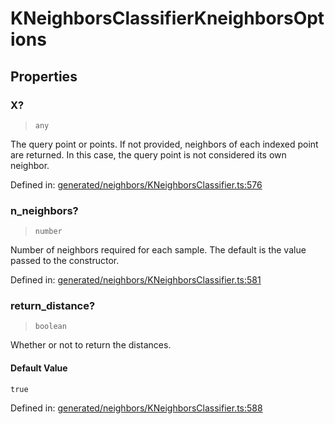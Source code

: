 # KNeighborsClassifierKneighborsOptions

## Properties

### X?

> `any`

The query point or points. If not provided, neighbors of each indexed point are returned. In this case, the query point is not considered its own neighbor.

Defined in:  [generated/neighbors/KNeighborsClassifier.ts:576](https://github.com/transitive-bullshit/scikit-learn-ts/blob/122b3c0/packages/sklearn/src/generated/neighbors/KNeighborsClassifier.ts#L576)

### n\_neighbors?

> `number`

Number of neighbors required for each sample. The default is the value passed to the constructor.

Defined in:  [generated/neighbors/KNeighborsClassifier.ts:581](https://github.com/transitive-bullshit/scikit-learn-ts/blob/122b3c0/packages/sklearn/src/generated/neighbors/KNeighborsClassifier.ts#L581)

### return\_distance?

> `boolean`

Whether or not to return the distances.

#### Default Value

`true`

Defined in:  [generated/neighbors/KNeighborsClassifier.ts:588](https://github.com/transitive-bullshit/scikit-learn-ts/blob/122b3c0/packages/sklearn/src/generated/neighbors/KNeighborsClassifier.ts#L588)
